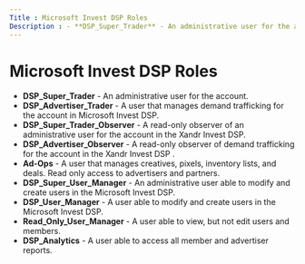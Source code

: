 ```yaml
---
Title : Microsoft Invest DSP Roles
Description : - **DSP_Super_Trader** - An administrative user for the account.
---
```



# Microsoft Invest DSP Roles



- **DSP_Super_Trader** - An administrative user for the account.
- **DSP_Advertiser_Trader** - A user that manages demand trafficking for
  the account in Microsoft Invest DSP.
- **DSP_Super_Trader_Observer** - A read-only observer of an
  administrative user for the account in the Xandr
  Invest DSP.
- **DSP_Advertiser_Observer** - A read-only observer of demand
  trafficking for the account in the Xandr
  Invest DSP .
- **Ad-Ops** - A user that manages creatives, pixels, inventory lists,
  and deals. Read only access to advertisers and partners.
- **DSP_Super_User_Manager** - An administrative user able to modify and
  create users in the Microsoft Invest DSP.
- **DSP_User_Manager** - A user able to modify and create users in the
  Microsoft Invest DSP.
- **Read_Only_User_Manager** - A user able to view, but not edit users
  and members.
- **DSP_Analytics** - A user able to access all member and advertiser
  reports.





